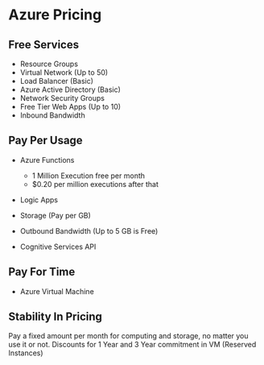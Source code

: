 # Azure Pricing

## Free Services

- Resource Groups
- Virtual Network (Up to 50)
- Load Balancer (Basic)
- Azure Active Directory (Basic)
- Network Security Groups
- Free Tier Web Apps (Up to 10)
- Inbound Bandwidth

## Pay Per Usage

- Azure Functions

  - 1 Million Execution free per month
  - $0.20 per million executions after that

- Logic Apps
- Storage (Pay per GB)
- Outbound Bandwidth (Up to 5 GB is Free)
- Cognitive Services API

## Pay For Time

- Azure Virtual Machine

## Stability In Pricing

Pay a fixed amount per month for computing and storage, no matter you use it or not.
Discounts for 1 Year and 3 Year commitment in VM (Reserved Instances)
